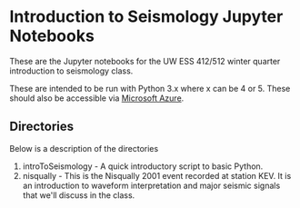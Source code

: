# Introduction to Seismology Jupyter Notebooks

These are the Jupyter notebooks for the UW ESS 412/512 winter quarter introduction to seismology class.

These are intended to be run with Python 3.x where x can be 4 or 5.  These should also be accessible via [Microsoft Azure](https://notebooks.azure.com).

## Directories

Below is a description of the directories

1. introToSeismology - A quick introductory script to basic Python.
2. nisqually - This is the Nisqually 2001 event recorded at station KEV.  It is an introduction to waveform interpretation and major seismic signals that we'll discuss in the class. 
